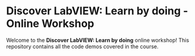 # Discover LabVIEW: Learn by doing - Online Workshop

Welcome to the **Discover LabVIEW: Learn by doing** online workshop! This repository contains all the code demos covered in the course.
